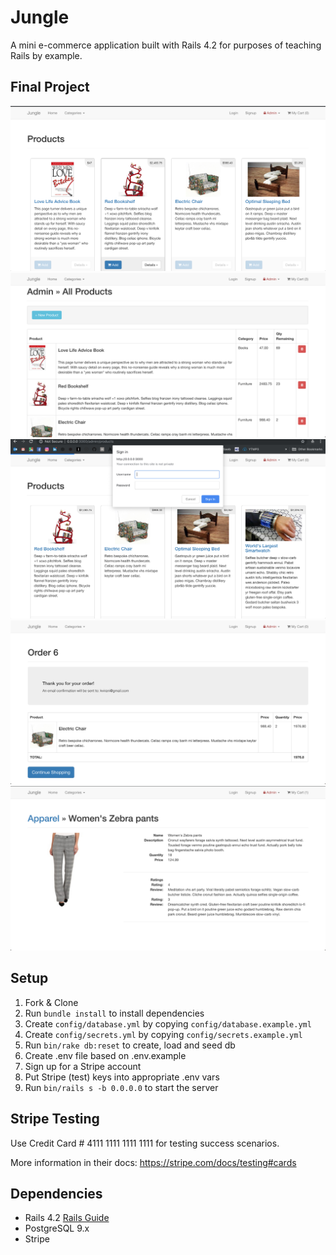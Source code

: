 # Jungle

A mini e-commerce application built with Rails 4.2 for purposes of teaching Rails by example.

## Final Project 

!["Home page"](https://github.com/rachwongrw/jungle-rails/blob/master/screenshots/homepage.png)
!["Add product"](https://github.com/rachwongrw/jungle-rails/blob/master/screenshots/Add%20product.png)
!["Basic authentication for admin"](https://github.com/rachwongrw/jungle-rails/blob/master/screenshots/Basic%20authentication%20for%20admin.png)
!["Confirmation order page"](https://github.com/rachwongrw/jungle-rails/blob/master/screenshots/Confirmation%20order%20page.png)
!["Reviews"](https://github.com/rachwongrw/jungle-rails/blob/master/screenshots/Reviews.png)

## Setup

1. Fork & Clone
2. Run `bundle install` to install dependencies
3. Create `config/database.yml` by copying `config/database.example.yml`
4. Create `config/secrets.yml` by copying `config/secrets.example.yml`
5. Run `bin/rake db:reset` to create, load and seed db
6. Create .env file based on .env.example
7. Sign up for a Stripe account
8. Put Stripe (test) keys into appropriate .env vars
9. Run `bin/rails s -b 0.0.0.0` to start the server

## Stripe Testing

Use Credit Card # 4111 1111 1111 1111 for testing success scenarios.

More information in their docs: <https://stripe.com/docs/testing#cards>

## Dependencies

* Rails 4.2 [Rails Guide](http://guides.rubyonrails.org/v4.2/)
* PostgreSQL 9.x
* Stripe
